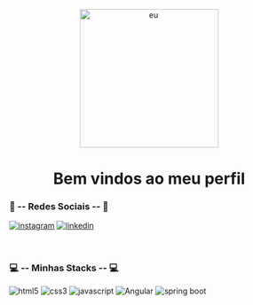 <div align="center">
    <img alt="eu" src="perfilAttAll.jpg" style="widght: 250px;; height: 250px;;">
    <h1> Bem vindos ao meu perfil </h1>
</div>

### 🖤 -- Redes Sociais -- 🖤
<div> 
    <a href="https://www.instagram.com/wubba_yuh/" target="_blank"><img alt="instagram" src="https://img.shields.io/badge/Instagram-%23E4405F.svg?style=for-the-badge&logo=Instagram&logoColor=white" target="_blank"></a>
    <a href="https://www.linkedin.com/in/yuri-moreira-santos-305370226/" target="_blank"><img alt="linkedin" src="https://img.shields.io/badge/linkedin-%230077B5.svg?style=for-the-badge&logo=linkedin&logoColor=white" target="_blank"></a>
      
</div>
</br></br>

### 💻 -- Minhas Stacks -- 💻
<div>
    <img alt="html5" src="https://img.shields.io/badge/html5-%23E34F26.svg?style=for-the-badge&logo=html5&logoColor=white" target="_blank">
    <img alt="css3" src="https://img.shields.io/badge/css3-%231572B6.svg?style=for-the-badge&logo=css3&logoColor=white" target="_blank">
    <img alt="javascript" src="https://img.shields.io/badge/javascript-%23323330.svg?style=for-the-badge&logo=javascript&logoColor=%23F7DF1E" target="_blank">
    <img alt="Angular" src="https://img.shields.io/badge/Angular-DD0031?style=for-the-badge&logo=angular&logoColor=white" target="_blank">
    <img alt="spring boot" src="https://img.shields.io/badge/Spring_Boot-6DB33F?style=for-the-badge&logo=spring-boot&logoColor=white" target="_blank">
</div>

